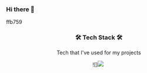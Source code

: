 ### Hi there 👋

ffb759
<h3 align="center">🛠 Tech Stack 🛠</h3>
<p align="center">Tech that I've used for my projects</p>
<p align="center">
![]<img src="https://img.shields.io/badge/Python-3766AB?style=flat-square&logo=Python&logoColor=white"/></a>&nbsp 

</p>
